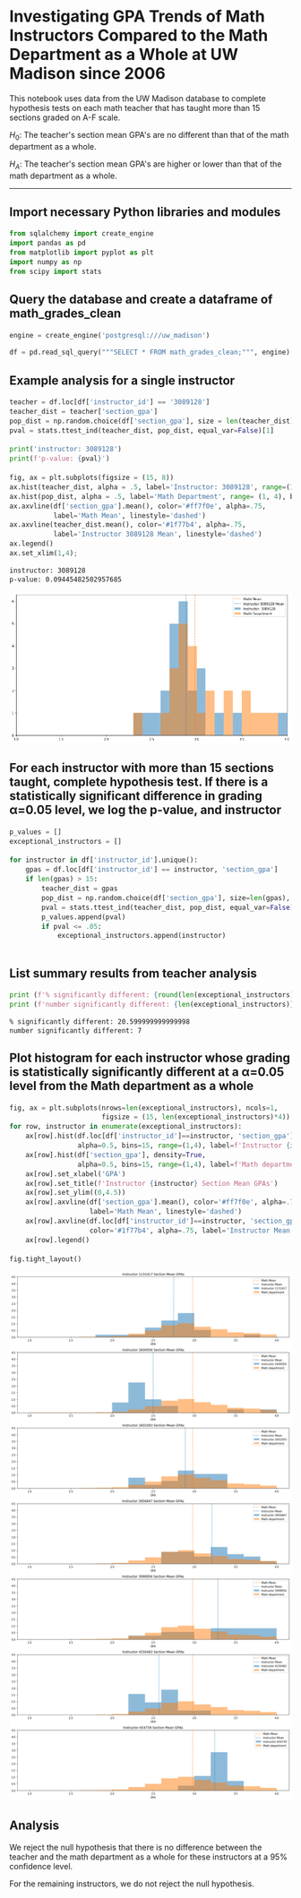 
# Investigating GPA Trends of Math Instructors Compared to the Math Department as a Whole at UW Madison since 2006

This notebook uses data from the UW Madison database to complete hypothesis tests on each math teacher that has taught more than 15 sections graded on A-F scale.

$H_0$: The teacher's section mean GPA's are no different than that of the math department as a whole.

$H_A$: The teacher's section mean GPA's are higher or lower than that of the math department as a whole.

---

## Import necessary Python libraries and modules


```python
from sqlalchemy import create_engine
import pandas as pd
from matplotlib import pyplot as plt
import numpy as np
from scipy import stats
```

## Query the database and create a dataframe of math_grades_clean


```python
engine = create_engine('postgresql:///uw_madison')
```


```python
df = pd.read_sql_query("""SELECT * FROM math_grades_clean;""", engine)
```

## Example analysis for a single instructor


```python
teacher = df.loc[df['instructor_id'] == '3089128']
teacher_dist = teacher['section_gpa']
pop_dist = np.random.choice(df['section_gpa'], size = len(teacher_dist), replace=False)
pval = stats.ttest_ind(teacher_dist, pop_dist, equal_var=False)[1]

print('instructor: 3089128')
print(f'p-value: {pval}')

fig, ax = plt.subplots(figsize = (15, 8))
ax.hist(teacher_dist, alpha = .5, label='Instructor: 3089128', range=(1, 4), bins=30)
ax.hist(pop_dist, alpha = .5, label='Math Department', range= (1, 4), bins=30)
ax.axvline(df['section_gpa'].mean(), color='#ff7f0e', alpha=.75, 
           label='Math Mean', linestyle='dashed')
ax.axvline(teacher_dist.mean(), color='#1f77b4', alpha=.75, 
           label='Instructor 3089128 Mean', linestyle='dashed')
ax.legend()
ax.set_xlim(1,4);
```

    instructor: 3089128
    p-value: 0.09445482502957685



![png](math_teacher_gpa_files/math_teacher_gpa_9_1.png)


## For each instructor with more than 15 sections taught, complete hypothesis test. If there is a statistically significant difference in grading α=0.05 level, we log the p-value, and instructor


```python
p_values = []
exceptional_instructors = []

for instructor in df['instructor_id'].unique():
    gpas = df.loc[df['instructor_id'] == instructor, 'section_gpa']
    if len(gpas) > 15:
        teacher_dist = gpas
        pop_dist = np.random.choice(df['section_gpa'], size=len(gpas), replace=False)
        pval = stats.ttest_ind(teacher_dist, pop_dist, equal_var=False)[1]
        p_values.append(pval)
        if pval <= .05:
            exceptional_instructors.append(instructor)
    
```

## List summary results from teacher analysis


```python
print (f'% significantly different: {round(len(exceptional_instructors)/len(p_values),3)*100}')
print (f'number significantly different: {len(exceptional_instructors)}')

```

    % significantly different: 20.599999999999998
    number significantly different: 7


## Plot histogram for each instructor whose grading is statistically significantly different at a α=0.05 level from the Math department as a whole


```python
fig, ax = plt.subplots(nrows=len(exceptional_instructors), ncols=1, 
                       figsize = (15, len(exceptional_instructors)*4))
for row, instructor in enumerate(exceptional_instructors):
    ax[row].hist(df.loc[df['instructor_id']==instructor, 'section_gpa'], density=True,
                 alpha=0.5, bins=15, range=(1,4), label=f'Instructor {instructor}')
    ax[row].hist(df['section_gpa'], density=True,
                 alpha=0.5, bins=15, range=(1,4), label=f'Math department')
    ax[row].set_xlabel('GPA')
    ax[row].set_title(f'Instructor {instructor} Section Mean GPAs')
    ax[row].set_ylim((0,4.5))
    ax[row].axvline(df['section_gpa'].mean(), color='#ff7f0e', alpha=.75, 
                    label='Math Mean', linestyle='dashed')
    ax[row].axvline(df.loc[df['instructor_id']==instructor, 'section_gpa'].mean(), 
                    color='#1f77b4', alpha=.75, label='Instructor Mean', linestyle='dashed')
    ax[row].legend()
    
fig.tight_layout()
```


![png](math_teacher_gpa_files/math_teacher_gpa_15_0.png)


## Analysis

We reject the null hypothesis that there is no difference between the teacher and the math department as a whole for these instructors at a 95% confidence level.

For the remaining instructors, we do not reject the null hypothesis.


```python

```
